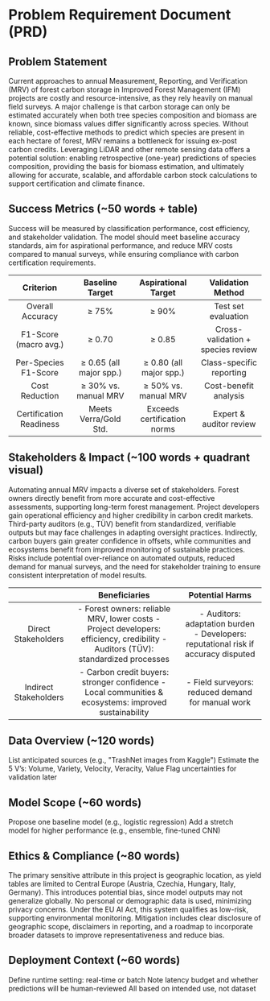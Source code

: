 # Problem Requirement Document (PRD)

## Problem Statement

Current approaches to annual Measurement, Reporting, and Verification (MRV) of forest carbon storage in Improved Forest Management (IFM) projects are costly and resource-intensive, as they rely heavily on manual field surveys. A major challenge is that carbon storage can only be estimated accurately when both tree species composition and biomass are known, since biomass values differ significantly across species. Without reliable, cost-effective methods to predict which species are present in each hectare of forest, MRV remains a bottleneck for issuing ex-post carbon credits. Leveraging LiDAR and other remote sensing data offers a potential solution: enabling retrospective (one-year) predictions of species composition, providing the basis for biomass estimation, and ultimately allowing for accurate, scalable, and affordable carbon stock calculations to support certification and climate finance.

## Success Metrics (~50 words + table)

Success will be measured by classification performance, cost efficiency, and stakeholder validation. The model should meet baseline accuracy standards, aim for aspirational performance, and reduce MRV costs compared to manual surveys, while ensuring compliance with carbon certification requirements.

|        Criterion        |     Baseline Target     |     Aspirational Target     |         Validation Method         |
| :---------------------: | :---------------------: | :-------------------------: | :-------------------------------: |
|    Overall Accuracy     |          ≥ 75%          |            ≥ 90%            |        Test set evaluation        |
|  F1-Score (macro avg.)  |         ≥ 0.70          |           ≥ 0.85            | Cross-validation + species review |
|  Per-Species F1-Score   | ≥ 0.65 (all major spp.) |   ≥ 0.80 (all major spp.)   |     Class-specific reporting      |
|     Cost Reduction      |  ≥ 30% vs. manual MRV   |    ≥ 50% vs. manual MRV     |       Cost-benefit analysis       |
| Certification Readiness |  Meets Verra/Gold Std.  | Exceeds certification norms |      Expert & auditor review      |

## Stakeholders & Impact (~100 words + quadrant visual)

Automating annual MRV impacts a diverse set of stakeholders. Forest owners directly benefit from more accurate and cost-effective assessments, supporting long-term forest management. Project developers gain operational efficiency and higher credibility in carbon credit markets. Third-party auditors (e.g., TÜV) benefit from standardized, verifiable outputs but may face challenges in adapting oversight practices. Indirectly, carbon buyers gain greater confidence in offsets, while communities and ecosystems benefit from improved monitoring of sustainable practices. Risks include potential over-reliance on automated outputs, reduced demand for manual surveys, and the need for stakeholder training to ensure consistent interpretation of model results.

|                       |                                                           Beneficiaries                                                           |                                  Potential Harms                                   |
| :-------------------: | :-------------------------------------------------------------------------------------------------------------------------------: | :--------------------------------------------------------------------------------: |
|  Direct Stakeholders  | - Forest owners: reliable MRV, lower costs - Project developers: efficiency, credibility - Auditors (TÜV): standardized processes | - Auditors: adaptation burden - Developers: reputational risk if accuracy disputed |
| Indirect Stakeholders |               - Carbon credit buyers: stronger confidence - Local communities & ecosystems: improved sustainability               |                 - Field surveyors: reduced demand for manual work                  |

## Data Overview (~120 words)

List anticipated sources (e.g., "TrashNet images from Kaggle")
Estimate the 5 V’s: Volume, Variety, Velocity, Veracity, Value
Flag uncertainties for validation later

## Model Scope (~60 words)

Propose one baseline model (e.g., logistic regression)
Add a stretch model for higher performance (e.g., ensemble, fine-tuned CNN)

## Ethics & Compliance (~80 words)

The primary sensitive attribute in this project is geographic location, as yield tables are limited to Central Europe (Austria, Czechia, Hungary, Italy, Germany). This introduces potential bias, since model outputs may not generalize globally. No personal or demographic data is used, minimizing privacy concerns. Under the EU AI Act, this system qualifies as low-risk, supporting environmental monitoring. Mitigation includes clear disclosure of geographic scope, disclaimers in reporting, and a roadmap to incorporate broader datasets to improve representativeness and reduce bias.

## Deployment Context (~60 words)

Define runtime setting: real-time or batch
Note latency budget and whether predictions will be human-reviewed
All based on intended use, not dataset
